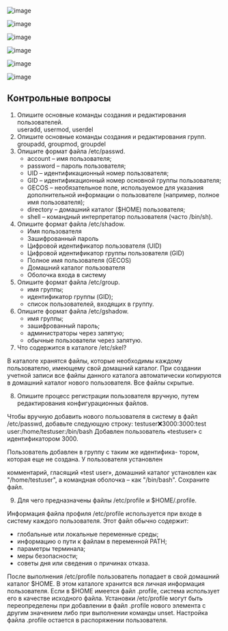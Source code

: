 ![image](https://github.com/MarkSovchik/Linux-ubuntu/assets/156686594/8af1369d-c18c-4aa1-bb93-cb3831707057)

![image](https://github.com/MarkSovchik/Linux-ubuntu/assets/156686594/362ecf64-f633-4873-9c22-6e56d9911a10)

![image](https://github.com/MarkSovchik/Linux-ubuntu/assets/156686594/470e11d3-7693-4b0a-a77a-c58715f21d30)

![image](https://github.com/MarkSovchik/Linux-ubuntu/assets/156686594/ef35ec8f-0b59-4b18-99f7-04e63f7aa197)

![image](https://github.com/MarkSovchik/Linux-ubuntu/assets/156686594/e31c7c7e-61fd-46d6-9719-b88d0fdf5e0c)

![image](https://github.com/MarkSovchik/Linux-ubuntu/assets/156686594/3a16726e-bad7-45af-8e31-2093e8c5260f)

## Контрольные вопросы

1. Опишите основные команды создания и редактирования пользователей. <br>
useradd, usermod, userdel
2. Опишите основные команды создания и редактирования групп. <br>
groupadd, groupmod, groupdel
3. Опишите формат файла /etc/passwd. <br>
    - account – имя пользователя;
    - password – пароль пользователя;
    - UID – идентификационный номер пользователя;
    - GID – идентификационный номер основной группы пользователя;
    - GECOS – необязательное поле, используемое для указания дополнительной информации о пользователе (например, полное имя пользователя);
    - directory – домашний каталог ($HOME) пользователя;
    - shell – командный интерпретатор пользователя (часто /bin/sh).
4. Опишите формат файла /etc/shadow.
    - Имя пользователя
    - Зашифрованный пароль
    - Цифровой идентификатор пользователя (UID)
    - Цифровой идентификатор группы пользователя (GID)
    - Полное имя пользователя (GECOS)
    - Домашний каталог пользователя
    - Оболочка входа в систему
5. Опишите формат файла /etc/group. <br>
    - имя группы;
    - идентификатор группы (GID);
    - список пользователей, входящих в группу.
6. Опишите формат файла /etc/gshadow.
    - имя группы;
    - зашифрованный пароль;
    - администраторы через запятую;
    - обычные пользователи через запятую.
7. Что содержится в каталоге /etc/skel? <br>

В каталоге хранятся файлы, которые необходимы каждому пользователю, имеющему свой домашний каталог. При создании учетной записи все файлы данного каталога автоматически копируются в домашний каталог нового пользователя. Все файлы скрытые.

8. Опишите процесс регистрации пользователя вручную, путем редактирования конфигурационных файлов.

Чтобы вручную добавить нового пользователя в систему в
файл /etc/passwd, добавьте следующую строку:
testuser:x:3000:3000:test user:/home/testuser:/bin/bash
Добавлен пользователь «testuser» с идентификатором 3000.

Пользователь добавлен в группу с таким же идентифика-
тором, которая еще не создана. У пользователя установлен

комментарий, гласящий «test user», домашний каталог
установлен как "/home/testuser", а командная оболочка
– как "/bin/bash". Cохраните файл.

9. Для чего предназначены файлы /etc/profile и $HOME/.profile.

Информация файла профиля /etc/profile используется при
входе в систему каждого пользователя. Этот файл обычно
содержит:
- глобальные или локальные переменные среды;
- информацию о пути к файлам в переменной PATH;
- параметры терминала;
- меры безопасности;
- советы дня или сведения о причинах отказа.

После выполнения /etc/profile пользователь попадает в
свой домашний каталог $HOME. В этом каталоге хранится вся личная информация пользователя. Если в $HOME имеется файл .profile, система использует его в качестве исходного файла. Установки /etc/profile могут быть переопределены при добавлении в файл .profile нового элемента с другим значением либо при выполнении команды unset. Настройка файла .profile остается в распоряжении пользователя.
